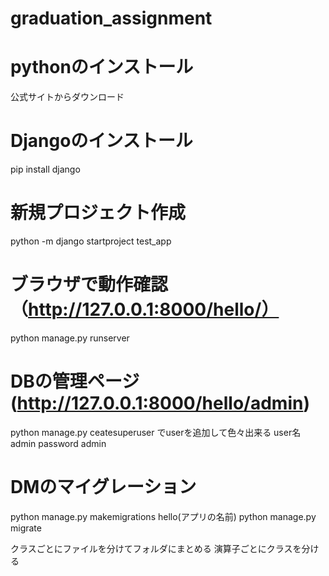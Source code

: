 # graduation_assignment

# pythonのインストール
公式サイトからダウンロード

# Djangoのインストール
pip install django

# 新規プロジェクト作成
python -m django startproject test_app

# ブラウザで動作確認　（http://127.0.0.1:8000/hello/）
python manage.py runserver

# DBの管理ページ　(http://127.0.0.1:8000/hello/admin)
python manage.py ceatesuperuser でuserを追加して色々出来る
user名　admin
password admin

# DMのマイグレーション
python manage.py makemigrations hello(アプリの名前)
python manage.py migrate

クラスごとにファイルを分けてフォルダにまとめる
演算子ごとにクラスを分ける